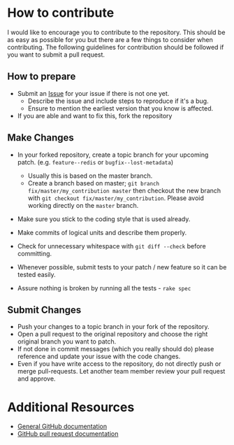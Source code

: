 # How to contribute

I would like to encourage you to contribute to the repository.
This should be as easy as possible for you but there are a few things to consider when contributing.
The following guidelines for contribution should be followed if you want to submit a pull request.

## How to prepare

* Submit an [Issue](https://github.com/parabuzzle/obstore/issues/new) for your issue if there is not one yet.
	* Describe the issue and include steps to reproduce if it's a bug.
	* Ensure to mention the earliest version that you know is affected.
* If you are able and want to fix this, fork the repository

## Make Changes

* In your forked repository, create a topic branch for your upcoming patch. (e.g. `feature--redis` or `bugfix--lost-metadata`)
	* Usually this is based on the master branch.
	* Create a branch based on master; `git branch fix/master/my_contribution master` then checkout the new branch with `git checkout fix/master/my_contribution`.  Please avoid working directly on the `master` branch.
* Make sure you stick to the coding style that is used already.
* Make commits of logical units and describe them properly.
* Check for unnecessary whitespace with `git diff --check` before committing.

* Whenever possible, submit tests to your patch / new feature so it can be tested easily.
* Assure nothing is broken by running all the tests - `rake spec`

## Submit Changes

* Push your changes to a topic branch in your fork of the repository.
* Open a pull request to the original repository and choose the right original branch you want to patch.
* If not done in commit messages (which you really should do) please reference and update your issue with the code changes.
* Even if you have write access to the repository, do not directly push or merge pull-requests. Let another team member review your pull request and approve.

# Additional Resources

* [General GitHub documentation](http://help.github.com/)
* [GitHub pull request documentation](http://help.github.com/send-pull-requests/)
